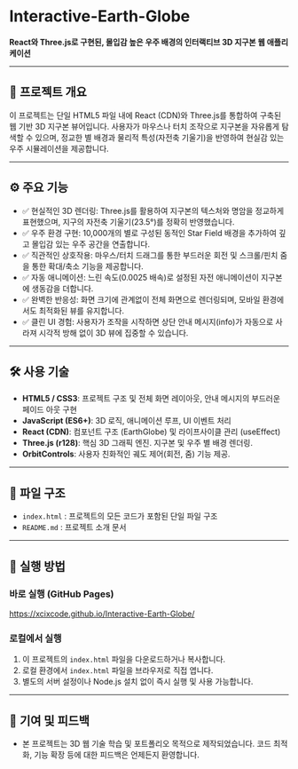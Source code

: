 # Interactive-Earth-Globe

**React와 Three.js로 구현된, 몰입감 높은 우주 배경의 인터랙티브 3D 지구본 웹 애플리케이션**

---

## 📌 프로젝트 개요

이 프로젝트는 단일 HTML5 파일 내에 React (CDN)와 Three.js를 통합하여 구축된 웹 기반 3D 지구본 뷰어입니다.
사용자가 마우스나 터치 조작으로 지구본을 자유롭게 탐색할 수 있으며, 정교한 별 배경과 물리적 특성(자전축 기울기)을 반영하여 현실감 있는 우주 시뮬레이션을 제공합니다.

---

## ⚙️ 주요 기능

- ✅ 현실적인 3D 렌더링: Three.js를 활용하여 지구본의 텍스처와 명암을 정교하게 표현했으며, 지구의 자전축 기울기(23.5°)를 정확히 반영했습니다.
- ✅ 우주 환경 구현: 10,000개의 별로 구성된 동적인 Star Field 배경을 추가하여 깊고 몰입감 있는 우주 공간을 연출합니다.
- ✅ 직관적인 상호작용: 마우스/터치 드래그를 통한 부드러운 회전 및 스크롤/핀치 줌을 통한 확대/축소 기능을 제공합니다.
- ✅ 자동 애니메이션: 느린 속도(0.0025 배속)로 설정된 자전 애니메이션이 지구본에 생동감을 더합니다.
- ✅ 완벽한 반응성: 화면 크기에 관계없이 전체 화면으로 렌더링되며, 모바일 환경에서도 최적화된 뷰를 유지합니다.
- ✅ 클린 UI 경험: 사용자가 조작을 시작하면 상단 안내 메시지(info)가 자동으로 사라져 시각적 방해 없이 3D 뷰에 집중할 수 있습니다.

---

## 🛠 사용 기술

- **HTML5 / CSS3**: 프로젝트 구조 및 전체 화면 레이아웃, 안내 메시지의 부드러운 페이드 아웃 구현
- **JavaScript (ES6+)**: 3D 로직, 애니메이션 루프, UI 이벤트 처리
- **React (CDN)**: 컴포넌트 구조 (EarthGlobe) 및 라이프사이클 관리 (useEffect)
- **Three.js (r128)**: 핵심 3D 그래픽 엔진. 지구본 및 우주 별 배경 렌더링.
- **OrbitControls**: 사용자 친화적인 궤도 제어(회전, 줌) 기능 제공.

---

## 📁 파일 구조

- `index.html` : 프로젝트의 모든 코드가 포함된 단일 파일 구조
- `README.md` : 프로젝트 소개 문서

---

## 🚀 실행 방법

### 바로 실행 (GitHub Pages)

https://xcixcode.github.io/Interactive-Earth-Globe/

### 로컬에서 실행

1. 이 프로젝트의 `index.html` 파일을 다운로드하거나 복사합니다.
2. 로컬 환경에서 `index.html` 파일을 브라우저로 직접 엽니다.
3. 별도의 서버 설정이나 Node.js 설치 없이 즉시 실행 및 사용 가능합니다.

---

## 📢 기여 및 피드백

- 본 프로젝트는 3D 웹 기술 학습 및 포트폴리오 목적으로 제작되었습니다. 코드 최적화, 기능 확장 등에 대한 피드백은 언제든지 환영합니다.
